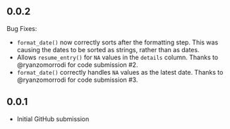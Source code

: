 ## 0.0.2

Bug Fixes:

- `format_date()` now correctly sorts after the formatting step. This was causing the dates to be sorted as strings, rather than as dates.
- Allows `resume_entry()` for `NA` values in the `details` column. Thanks to @ryanzomorrodi for code submission #2.
- `format_date()` correctly handles `NA` values as the latest date. Thanks to @ryanzomorrodi for code submission #3.

## 0.0.1

- Initial GitHub submission